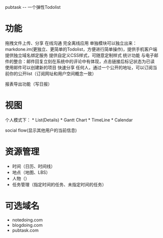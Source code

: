 pubtask  -- 一个弹性Todolist

功能
====

拖拽文件上传、分享
在线沟通
完全离线应用
单独模块可以独立出来：
	markdone.im(更独立、更简单的Todolist，方便进行简单操作)，提供手机客户端
提供独立域名绑定服务
提供自定义CSS样式，可随意定制样式
统计功能
与电子邮件的整合：邮件回复立刻在系统中的评论中有体现，点击链接后标记状态为已读
使用邮件可以创建新的项目
快速分享
	任何人，通过一个公开的地址，可以订阅当前你的公开list（订阅网址和用户空间概念一致）

报表导出功能（写日报）


视图
====
个人模式下：
	* List(Details)
	* Gantt Chart
	* TimeLine
	* Calendar

social flow(显示其他用户的当前信息)


资源管理
====

* 时间（日历、时间线）
* 地点（地图、LBS）
* 人物（）
* 任务管理（指定时间的任务、未指定时间的任务）



可选域名
====
* notedoing.com
* blogdoing.com
* pubtask.com
